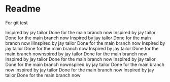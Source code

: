 # Readme


For git test

<!-- Done for the new branch ChangesInReadMe -->

Inspired by jay tailor
Done for the main branch now
Inspired by jay tailor
Done for the main branch now
Inspired by jay tailor
Done for the main branch now
IIInspired by jay tailor
Done for the main branch now
Inspired by jay tailor
Done for the main branch now
Inspired by jay tailor
Done for the main branch nownspired by jay tailor
Done for the main branch now
Inspired by jay tailor
Done for the main branch now
Inspired by jay tailor
Done for the main branch nownspired by jay tailor
Done for the main branch now
Inspired by jay tailor
Done for the main branch now
Inspired by jay tailor
Done for the main branch now

